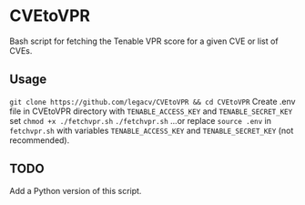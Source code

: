 # CVEtoVPR
Bash script for fetching the Tenable VPR score for a given CVE or list of CVEs.
## Usage
`git clone https://github.com/legacv/CVEtoVPR && cd CVEtoVPR`
Create .env file in CVEtoVPR directory with `TENABLE_ACCESS_KEY` and `TENABLE_SECRET_KEY` set
`chmod +x ./fetchvpr.sh`
`./fetchvpr.sh`
...or replace `source .env` in `fetchvpr.sh` with variables `TENABLE_ACCESS_KEY` and `TENABLE_SECRET_KEY` (not recommended).
## TODO
Add a Python version of this script.
